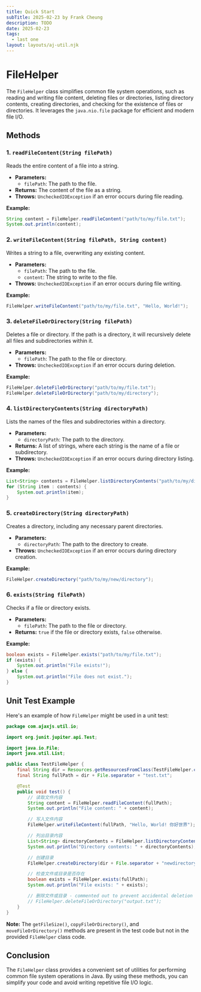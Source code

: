 ```yaml
---
title: Quick Start
subTitle: 2025-02-23 by Frank Cheung
description: TODO
date: 2025-02-23
tags:
  - last one
layout: layouts/aj-util.njk
---
```


# FileHelper

The `FileHelper` class simplifies common file system operations, such as reading and writing file content, deleting files or directories, listing directory contents, creating directories, and checking for the existence
of files or directories. It leverages the `java.nio.file` package for efficient and modern file I/O.

## Methods

### 1. `readFileContent(String filePath)`

Reads the entire content of a file into a string.

* **Parameters:**
    * `filePath`: The path to the file.
* **Returns:** The content of the file as a string.
* **Throws:** `UncheckedIOException` if an error occurs during file reading.

**Example:**

```java
String content = FileHelper.readFileContent("path/to/my/file.txt");
System.out.println(content);
```

### 2. `writeFileContent(String filePath, String content)`

Writes a string to a file, overwriting any existing content.

* **Parameters:**
    * `filePath`: The path to the file.
    * `content`: The string to write to the file.
* **Throws:** `UncheckedIOException` if an error occurs during file writing.

**Example:**

```java
FileHelper.writeFileContent("path/to/my/file.txt", "Hello, World!");
```

### 3. `deleteFileOrDirectory(String filePath)`

Deletes a file or directory. If the path is a directory, it will recursively delete all files and subdirectories within it.

* **Parameters:**
    * `filePath`: The path to the file or directory.
* **Throws:** `UncheckedIOException` if an error occurs during deletion.

**Example:**

```java
FileHelper.deleteFileOrDirectory("path/to/my/file.txt");
FileHelper.deleteFileOrDirectory("path/to/my/directory");
```

### 4. `listDirectoryContents(String directoryPath)`

Lists the names of the files and subdirectories within a directory.

* **Parameters:**
    * `directoryPath`: The path to the directory.
* **Returns:** A list of strings, where each string is the name of a file or subdirectory.
* **Throws:** `UncheckedIOException` if an error occurs during directory listing.

**Example:**

```java
List<String> contents = FileHelper.listDirectoryContents("path/to/my/directory");
for (String item : contents) {
    System.out.println(item);
}
```

### 5. `createDirectory(String directoryPath)`

Creates a directory, including any necessary parent directories.

* **Parameters:**
    * `directoryPath`: The path to the directory to create.
* **Throws:** `UncheckedIOException` if an error occurs during directory creation.

**Example:**

```java
FileHelper.createDirectory("path/to/my/new/directory");
```

### 6. `exists(String filePath)`

Checks if a file or directory exists.

* **Parameters:**
    * `filePath`: The path to the file or directory.
* **Returns:** `true` if the file or directory exists, `false` otherwise.

**Example:**

```java
boolean exists = FileHelper.exists("path/to/my/file.txt");
if (exists) {
    System.out.println("File exists!");
} else {
    System.out.println("File does not exist.");
}
```

## Unit Test Example

Here's an example of how `FileHelper` might be used in a unit test:

```java
package com.ajaxjs.util.io;

import org.junit.jupiter.api.Test;

import java.io.File;
import java.util.List;

public class TestFileHelper {
    final String dir = Resources.getResourcesFromClass(TestFileHelper.class, "");
    final String fullPath = dir + File.separator + "test.txt";

    @Test
    public void test() {
        // 读取文件内容
        String content = FileHelper.readFileContent(fullPath);
        System.out.println("File content: " + content);

        // 写入文件内容
        FileHelper.writeFileContent(fullPath, "Hello, World! 你好世界");

        // 列出目录内容
        List<String> directoryContents = FileHelper.listDirectoryContents(dir);
        System.out.println("Directory contents: " + directoryContents);

        // 创建目录
        FileHelper.createDirectory(dir + File.separator + "newdirectory");

        // 检查文件或目录是否存在
        boolean exists = FileHelper.exists(fullPath);
        System.out.println("File exists: " + exists);

        // 删除文件或目录 - commented out to prevent accidental deletion during testing
        // FileHelper.deleteFileOrDirectory("output.txt");
    }
}
```

**Note:** The `getFileSize()`, `copyFileOrDirectory()`, and `moveFileOrDirectory()` methods are present in the test code but not in the provided `FileHelper` class code.

## Conclusion

The `FileHelper` class provides a convenient set of utilities for performing common file system operations in Java. By using these methods, you can simplify your code and avoid writing repetitive file I/O logic.
